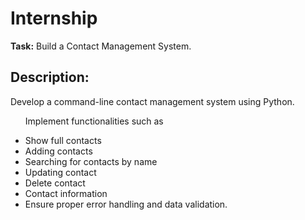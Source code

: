 <h1>Internship</h1>
<p> <strong>Task:</strong> Build a Contact Management System.</p>
<h2>Description:</h2>
<p>Develop a command-line contact management system using Python.</p>
<ul>
<p>Implement functionalities such as </p>
  <li>Show full contacts</li>
  <li>Adding contacts</li> 
  <li>Searching for contacts by name</li>
  <li>Updating contact</li>
  <li>Delete contact</li>
 <li>Contact information</li>
 <li>Ensure proper error handling and data validation.</li>
</ul>
